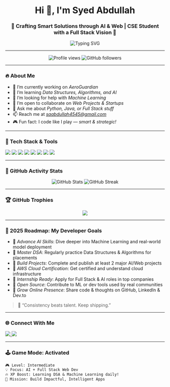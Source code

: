 <h1 align="center">Hi 👋, I'm Syed Abdullah</h1>
<h3 align="center">🎯 Crafting Smart Solutions through AI & Web | CSE Student with a Full Stack Vision 🚀</h3>

<p align="center">
  <img src="https://readme-typing-svg.demolab.com?font=Fira+Code&size=22&pause=1000&center=true&vCenter=true&width=440&lines=👨‍💻+AI+Engineer+in+progress...;💻+Full+Stack+Developer;🧠+Machine+Learning+Explorer;🎯+Problem+Solver+with+Passion!" alt="Typing SVG" />
</p>

---

<p align="center"> 
  <img src="https://komarev.com/ghpvc/?username=saabdullah-4545&label=Profile%20views&color=0e75b6&style=flat" alt="Profile views" /> 
  <img src="https://img.shields.io/github/followers/saabdullah-4545?label=Follow&style=social" alt="GitHub followers" />
</p>

---

### 🔥 About Me
- 🔭 I’m currently working on *AeroGuardian*
- 🌱 I’m learning *Data Structures, Algorithms, and AI*
- 🤝 I’m looking for help with *Machine Learning*
- 👯 I’m open to collaborate on *Web Projects & Startups*
- 💬 Ask me about *Python, Java, or Full Stack stuff*
- 📫 Reach me at *saabdullah4545@gmail.com*
- 🎮 Fun fact: I code like I play — *smart & strategic!*

---

### 🧩 Tech Stack & Tools

<p align="left">
  <img src="https://img.shields.io/badge/Python-3776AB?style=for-the-badge&logo=python&logoColor=white"/>
  <img src="https://img.shields.io/badge/Java-007396?style=for-the-badge&logo=java&logoColor=white"/>
  <img src="https://img.shields.io/badge/HTML5-E34F26?style=for-the-badge&logo=html5&logoColor=white"/>
  <img src="https://img.shields.io/badge/C++-00599C?style=for-the-badge&logo=c%2B%2B&logoColor=white"/>
  <img src="https://img.shields.io/badge/Android-3DDC84?style=for-the-badge&logo=android&logoColor=white"/>
  <img src="https://img.shields.io/badge/Oracle-F80000?style=for-the-badge&logo=oracle&logoColor=white"/>
  <img src="https://img.shields.io/badge/Adobe%20Photoshop-31A8FF?style=for-the-badge&logo=adobephotoshop&logoColor=white"/>
  <img src="https://img.shields.io/badge/Adobe%20Illustrator-FF9A00?style=for-the-badge&logo=adobeillustrator&logoColor=white"/>
</p>

---

### 🧠 GitHub Activity Stats

<p align="center">
  <img src="https://github-readme-stats.vercel.app/api?username=saabdullah-4545&show_icons=true&theme=radical" alt="GitHub Stats"/>
  <img src="https://streak-stats.demolab.com/?user=saabdullah-4545&theme=radical" alt="GitHub Streak"/>
</p>

---

### 🏆 GitHub Trophies

<p align="center">
  <img src="https://github-profile-trophy.vercel.app/?username=saabdullah-4545&theme=dracula&margin-w=10&no-bg=true" />
</p>

---

### 🎯 2025 Roadmap: My Developer Goals

- 🔹 *Advance AI Skills*: Dive deeper into Machine Learning and real-world model deployment
- 🔹 *Master DSA*: Regularly practice Data Structures & Algorithms for placements
- 🔹 *Build Projects*: Complete and publish at least 2 major AI/Web projects
- 🔹 *AWS Cloud Certification*: Get certified and understand cloud infrastructure
- 🔹 *Internship Ready*: Apply for Full Stack & AI roles in top companies
- 🔹 *Open Source*: Contribute to ML or dev tools used by real communities
- 🔹 *Grow Online Presence*: Share code & thoughts on GitHub, LinkedIn & Dev.to

> 📌 “Consistency beats talent. Keep shipping.”

---

### 🌐 Connect With Me

<p align="left">
  <a href="https://twitter.com/abdullah_8105" target="blank">
    <img src="https://img.shields.io/badge/Twitter-blue?style=for-the-badge&logo=twitter&logoColor=white"/>
  </a>
  <a href="mailto:saabdullah4545@gmail.com">
    <img src="https://img.shields.io/badge/Gmail-D14836?style=for-the-badge&logo=gmail&logoColor=white"/>
  </a>
</p>

---

### 🕹 Game Mode: Activated

```diff
🎮 Level: Intermediate
💡 Focus: AI + Full Stack Web Dev
🔥 XP Boost: Learning DSA & Machine Learning daily!
🚀 Mission: Build Impactful, Intelligent Apps
